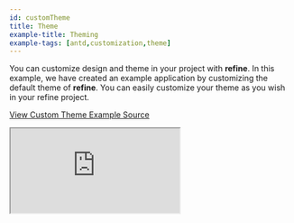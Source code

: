```yaml
---
id: customTheme
title: Theme
example-title: Theming
example-tags: [antd,customization,theme]
---
```


You can customize design and theme in your project with **refine**. In this example, we have created an example application by customizing the default theme of **refine**. You can easily customize your theme as you wish in your refine project.

[View Custom Theme Example Source](https://github.com/refinedev/refine/tree/master/examples/customization-theme-antd)

<iframe loading="lazy" src="https://stackblitz.com/github/refinedev/refine/tree/master/examples/customization-theme-antd/?embed=1&view=preview&theme=dark&preset=node&ctl=1"
    style={{width: "100%", height:"80vh", border: "0px", borderRadius: "8px", overflow:"hidden"}}
    title="refine-custom-theme-example"
></iframe>
